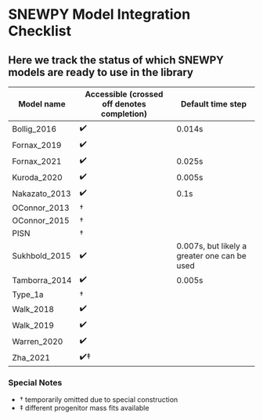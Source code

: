# SNEWPY Model Integration Checklist
## Here we track the status of which SNEWPY models are ready to use in the library

| Model name    | Accessible (crossed off denotes completion) | Default time step |
| ----------    | --------- | ------|
| Bollig_2016   | ✔️ | 0.014s |
| Fornax_2019   | ✔️ |
| Fornax_2021   | ✔️ | 0.025s |
| Kuroda_2020   | ✔️ | 0.005s |
| Nakazato_2013 | ✔️ | 0.1s |
| OConnor_2013  |  †   |
| OConnor_2015  |  †   |
| PISN          |  †   |
| Sukhbold_2015 | ✔️ | 0.007s, but likely a greater one can be used |
| Tamborra_2014 | ✔️ | 0.005s |
| Type_1a       |  †   |
| Walk_2018     | ✔️ |
| Walk_2019     | ✔️ |
| Warren_2020   | ✔️ |
| Zha_2021      | ✔️‡ |

### Special Notes
- † temporarily omitted due to special construction
- ‡ different progenitor mass fits available
